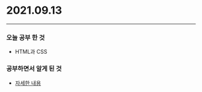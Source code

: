 # 2021.09.13
- - -
### 오늘 공부 한 것
* HTML과 CSS

### 공부하면서 알게 된 것
* [자세한 내용](https://github.com/baekmo/WebDevCurriculum/tree/master/Quest02)

